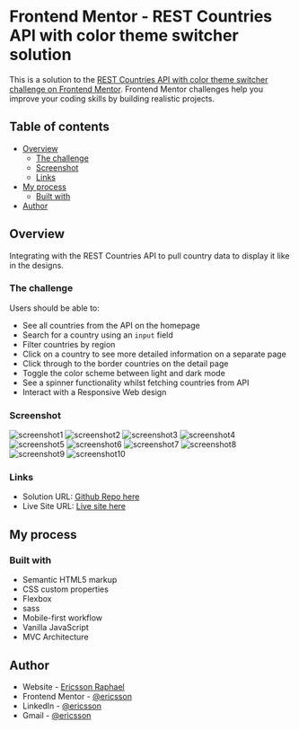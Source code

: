# Frontend Mentor - REST Countries API with color theme switcher solution

This is a solution to the [REST Countries API with color theme switcher challenge on Frontend Mentor](https://www.frontendmentor.io/challenges/rest-countries-api-with-color-theme-switcher-5cacc469fec04111f7b848ca). Frontend Mentor challenges help you improve your coding skills by building realistic projects.

## Table of contents

- [Overview](#overview)
  - [The challenge](#the-challenge)
  - [Screenshot](#screenshot)
  - [Links](#links)
- [My process](#my-process)
  - [Built with](#built-with)
- [Author](#author)

## Overview

Integrating with the REST Countries API to pull country data to display it like in the designs.

### The challenge

Users should be able to:

- See all countries from the API on the homepage
- Search for a country using an `input` field
- Filter countries by region
- Click on a country to see more detailed information on a separate page
- Click through to the border countries on the detail page
- Toggle the color scheme between light and dark mode
- See a spinner functionality whilst fetching countries from API
- Interact with a Responsive Web design

### Screenshot

![screenshot1](./src/screenshots/Screenshot%201.png)
![screenshot2](./src/screenshots/Screenshot%202.png)
![screenshot3](./src/screenshots/Screenshot%203.png)
![screenshot4](./src/screenshots/Screenshot%204.png)
![screenshot5](./src/screenshots/Screenshot%205.png)
![screenshot6](./src/screenshots/Screenshot%206.png)
![screenshot7](./src/screenshots/Screenshot%207.png)
![screenshot8](./src/screenshots/Screenshot%208.png)
![screenshot9](./src/screenshots/Screenshot%209.png)
![screenshot10](./src/screenshots/Screenshot%2010.png)

### Links

- Solution URL: [Github Repo here](https://github.com/gitEricsson/REST-Countries-API)
- Live Site URL: [Live site here](https://ericsson-rest-countries-api.netlify.app/)

## My process

### Built with

- Semantic HTML5 markup
- CSS custom properties
- Flexbox
- sass
- Mobile-first workflow
- Vanilla JavaScript
- MVC Architecture

## Author

- Website - [Ericsson Raphael](https://github.com/gitEricsson)
- Frontend Mentor - [@ericsson](https://www.frontendmentor.io/profile/gitEricsson)
- LinkedIn - [@ericsson](www.linkedin.com/in/ericssonraphael)
- Gmail - [@ericsson](ericssonraphael@gmail.com)
